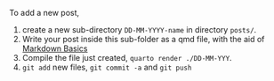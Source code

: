 To add a new post,

1. create a new sub-directory `DD-MM-YYYY-name` in directory `posts/`.
2. Write your post inside this sub-folder as a qmd file, with the aid of [Markdown Basics](https://quarto.org/docs/authoring/markdown-basics.html)
4. Compile the file just created, `quarto render ./DD-MM-YYY`.
5. `git add` new files, `git commit -a` and `git push`
